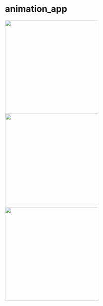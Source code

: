 # animation_app


<img src = "https://github.com/nikunjparmar21899/advanced_flutter/assets/121547318/56ff8d6c-cf5e-41ab-b189-3879f2030efd" width = "300">

<img src = "!https://github.com/nikunjparmar21899/advanced_flutter/assets/121547318/7f42c2a1-94c1-45ab-a9e8-2e794ffbb55d" width = "300">

<img src = "https://github.com/nikunjparmar21899/advanced_flutter/assets/121547318/2399a865-73a3-44f3-b983-da34d43ce55c" width = "300">



